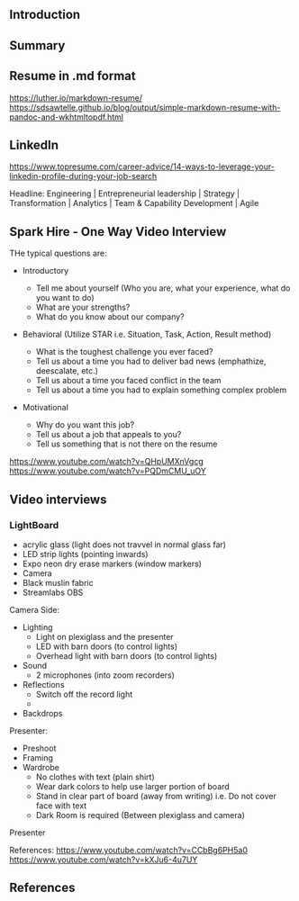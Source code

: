 ## Introduction


## Summary

## Resume in .md format

https://luther.io/markdown-resume/
https://sdsawtelle.github.io/blog/output/simple-markdown-resume-with-pandoc-and-wkhtmltopdf.html


## LinkedIn

https://www.topresume.com/career-advice/14-ways-to-leverage-your-linkedin-profile-during-your-job-search

Headline:
Engineering | Entrepreneurial leadership | Strategy | Transformation | Analytics | Team & Capability Development | Agile

## Spark Hire - One Way Video Interview

THe typical questions are:

- Introductory
    - Tell me about yourself (Who you are, what your experience, what do you want to do)
    - What are your strengths?
    - What do you know about our company?

- Behavioral (Utilize STAR i.e. Situation, Task, Action, Result method)
    - What is the toughest challenge you ever faced?
    - Tell us about a time you had to deliver bad news (emphathize, deescalate, etc.)
    - Tell us about a time you faced conflict in the team 
    - Tell us about a time you had to explain something complex problem

- Motivational 
    - Why do you want this job? 
    - Tell us about a job that appeals to you?  
    - Tell us something that is not there on the resume

https://www.youtube.com/watch?v=QHpUMXnVgcg
https://www.youtube.com/watch?v=PQDmCMU_uOY

## Video interviews


### LightBoard

- acrylic glass (light does not travvel in normal glass far)
- LED strip lights (pointing inwards)
- Expo neon dry erase markers (window markers)
- Camera
- Black muslin fabric
- Streamlabs OBS

Camera Side:
- Lighting
    - Light on plexiglass and the presenter
    - LED with barn doors (to control lights)
    - Overhead light with barn doors (to control lights)
- Sound
    - 2 microphones (into zoom recorders)
- Reflections
    - Switch off the record light
    - 
- Backdrops

Presenter:
- Preshoot
- Framing
- Wardrobe
    - No clothes with text (plain shirt)
    - Wear dark colors to help use larger portion of board
    - Stand in clear part of board (away from writing) i.e. Do not cover face with text
    - Dark Room is required (Between plexiglass and camera)



Presenter

References:
https://www.youtube.com/watch?v=CCbBg6PH5a0
https://www.youtube.com/watch?v=kXJu6-4u7UY

## References

